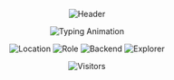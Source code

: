 <div align="center">

<!-- Fixed Color Header -->
![Header](https://capsule-render.vercel.app/api?type=waving&height=300&text=🔥Assalamu%20Alaykum!🔥&desc=Ziyodaxon%20Jabborova%20💎%20Python%20Developer&descAlignY=65&fontColor=ffffff&fontSize=38&fontAlignY=32&animation=fadeIn&fontAlign=50&color=gradient&gradient=D8A48F,D8A48F&stroke=ffffff&strokeWidth=3)

<!-- Typing Animation -->
![Typing Animation](https://readme-typing-svg.herokuapp.com?font=JetBrains+Mono&weight=700&size=24&duration=2000&pause=800&color=D8A48F&center=true&vCenter=true&width=750&lines=💎+Crafting+Cutting-Edge+Digital+Experiences+💎;💻+Python+%7C+FastAPI+%7C+Clean+Code+💻;🔥+Building+High-Impact+Web+Solutions+🔥;🌟+Designing+Innovative+Digital+Products+🌟)

<!-- Status Badges -->
![Location](https://img.shields.io/badge/🏠_Andijan,_Uzbekistan_🇺🇿-D8A48F?style=for-the-badge&logo=home&logoColor=white&labelColor=D8A48F)
![Role](https://img.shields.io/badge/💻_Python_Developer_🐍-D8A48F?style=for-the-badge&logo=python&logoColor=white&labelColor=D8A48F)
![Backend](https://img.shields.io/badge/🎯_Backend_Expert_⚡-D8A48F?style=for-the-badge&logo=server&logoColor=white&labelColor=D8A48F)
![Explorer](https://img.shields.io/badge/🌱_Tech_Explorer_🚀-D8A48F?style=for-the-badge&logo=lightbulb&logoColor=white&labelColor=D8A48F)

<!-- Visitors Counter -->
![Visitors](https://komarev.com/ghpvc/?username=devskarim&style=for-the-badge&color=D8A48F&label=👀+VISITORS&labelColor=D8A48F)

</div>
